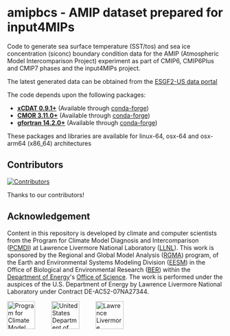 # amipbcs - AMIP dataset prepared for input4MIPs

Code to generate sea surface temperature (SST/tos) and sea ice concentration (siconc) boundary condition data for the AMIP (Atmospheric Model Intercomparison Project) experiment as part of CMIP6, CMIP6Plus and CMIP7 phases and the input4MIPs project.

The latest generated data can be obtained from the [ESGF2-US data portal](https://esgf-node.ornl.gov/search?project=input4MIPs&activeFacets={%22mip_era%22:%22CMIP7%22})

The code depends upon the following packages:
- [**xCDAT 0.9.1+**](https://github.com/xCDAT/xcdat) (Available through [conda-forge](https://anaconda.org/conda-forge/xcdat/files))
- [**CMOR 3.11.0+**](https://github.com/PCMDI/cmor) (Available through [conda-forge](https://anaconda.org/conda-forge/cmor/files))
- [**gfortran 14.2.0+**](https://gcc.gnu.org/wiki/GFortran) (Available through [conda-forge](https://anaconda.org/conda-forge/gfortran/files))

These packages and libraries are available for linux-64, osx-64 and osx-arm64 (x86_64) architectures

## Contributors

[![Contributors](https://contrib.rocks/image?repo=PCMDI/amipbcs)](https://github.com/PCMDI/amipbcs/graphs/contributors)

Thanks to our contributors!

## Acknowledgement

Content in this repository is developed by climate and computer scientists from the Program for Climate Model Diagnosis and Intercomparison ([PCMDI][PCMDI]) at Lawrence Livermore National Laboratory ([LLNL][LLNL]). This work is sponsored by the Regional and Global Model Analysis ([RGMA][RGMA]) program, of the Earth and Environmental Systems Modeling Division ([EESM][EESM]) in the Office of Biological and Environmental Research ([BER][BER]) within the [Department of Energy][DOE]'s [Office of Science][OS]. The work is performed under the auspices of the U.S. Department of Energy by Lawrence Livermore National Laboratory under Contract DE-AC52-07NA27344.

<p>
    <img src="https://pcmdi.github.io/assets/PCMDI/100px-PCMDI-Logo-NoText-square-png8.png"
         width="65"
         style="margin-right: 30px"
         title="Program for Climate Model Diagnosis and Intercomparison"
         alt="Program for Climate Model Diagnosis and Intercomparison"
    >&nbsp;
    <img src="https://pcmdi.github.io/assets/DOE/480px-DOE_Seal_Color.png"
         width="65"
         style="margin-right: 30px"
         title="United States Department of Energy"
         alt="United States Department of Energy"
    >&nbsp;
    <img src="https://pcmdi.github.io/assets/LLNL/212px-LLNLiconPMS286-WHITEBACKGROUND.png"
         width="65"
         style="margin-right: 30px"
         title="Lawrence Livermore National Laboratory"
         alt="Lawrence Livermore National Laboratory"
    >
</p>


[PCMDI]: https://pcmdi.llnl.gov
[LLNL]: https://www.llnl.gov
[RGMA]: https://eesm.science.energy.gov/program-area/regional-global-model-analysis
[EESM]: https://eesm.science.energy.gov
[BER]: https://www.energy.gov/science/ber/biological-and-environmental-research
[DOE]: https://www.energy.gov
[OS]: https://www.energy.gov/science/office-science
